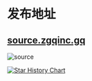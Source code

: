 # 发布地址

## [source.zgqinc.gq](https://source.zgqinc.gq/)

![source](https://socialify.git.ci/ZGQ-inc/source/image?description=1&descriptionEditable=%E4%B8%AA%E4%BA%BA%E6%90%9C%E9%9B%86%20%7C%20%E4%B9%A6%E6%BA%90%E3%80%81%E5%9B%BE%E6%BA%90%E3%80%81%E8%AE%A2%E9%98%85%E6%BA%90%E3%80%81%E8%A7%84%E5%88%99%E3%80%81%E7%9B%B4%E6%92%AD%E6%BA%90%E3%80%81%E5%90%84%E7%A7%8D%E6%BA%90%20%E5%A4%A7%E5%9E%8B%E6%95%B4%E5%90%88&font=Inter&forks=1&logo=https%3A%2F%2Fsource.zgqinc.gq%2Fpackage.svg&name=1&owner=1&pattern=Signal&stargazers=1&theme=Light)

<a href="https://star-history.com/#ZGQ-inc/source&Date">
 <picture>
   <source media="(prefers-color-scheme: dark)" srcset="https://api.star-history.com/svg?repos=ZGQ-inc/source&type=Date&theme=dark" />
   <source media="(prefers-color-scheme: light)" srcset="https://api.star-history.com/svg?repos=ZGQ-inc/source&type=Date" />
   <img alt="Star History Chart" src="https://api.star-history.com/svg?repos=ZGQ-inc/source&type=Date" />
 </picture>
</a>
